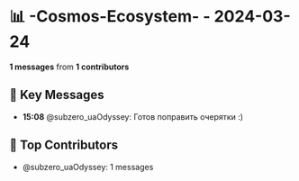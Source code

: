 # 📊 -Cosmos-Ecosystem- - 2024-03-24
**1 messages** from **1 contributors**

## 💬 Key Messages
- **15:08** @subzero_uaOdyssey: Готов поправить очерятки :)

## 👥 Top Contributors
- @subzero_uaOdyssey: 1 messages
